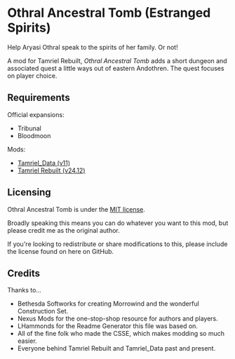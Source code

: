 # Othral Ancestral Tomb (Estranged Spirits)

Help Aryasi Othral speak to the spirits of her family. Or not!

A mod for Tamriel Rebuilt, *Othral Ancestral Tomb* adds a short dungeon and associated quest a little ways
out of eastern Andothren. The quest focuses on player choice.

## Requirements

Official expansions:

* Tribunal
* Bloodmoon

Mods:

* [Tamriel_Data (v11)](https://www.nexusmods.com/morrowind/mods/44537)
* [Tamriel Rebuilt (v24.12)](https://www.nexusmods.com/morrowind/mods/42145)

## Licensing

Othral Ancestral Tomb is under the [MIT license](./LICENSE).

Broadly speaking this means you can do whatever you want to this mod, but please credit me as the original
author.

If you're looking to redistribute or share modifications to this, please include the license found on here
on GitHub.

## Credits

Thanks to...
* Bethesda Softworks for creating Morrowind and the wonderful Construction Set.
* Nexus Mods for the one-stop-shop resource for authors and players.
* LHammonds for the Readme Generator this file was based on.
* All of the fine folk who made the CSSE, which makes modding so much easier.
* Everyone behind Tamriel Rebuilt and Tamriel_Data past and present.